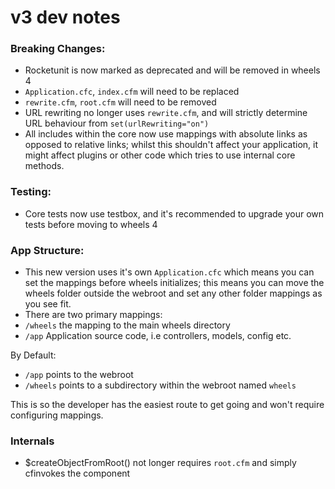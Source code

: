 # v3 dev notes

### Breaking Changes:

 - Rocketunit is now marked as deprecated and will be removed in wheels 4
 - `Application.cfc`, `index.cfm`  will need to be replaced
 - `rewrite.cfm`, `root.cfm` will need to be removed
 - URL rewriting no longer uses `rewrite.cfm`, and will strictly determine URL behaviour from `set(urlRewriting="on")`
 - All includes within the core now use mappings with absolute links as opposed to relative links; whilst this shouldn't affect your application, it might affect plugins or other code which tries to use internal core methods.

### Testing:

 - Core tests now use testbox, and it's recommended to upgrade your own tests before moving to wheels 4

### App Structure:

 - This new version uses it's own `Application.cfc` which means you can set the mappings before wheels initializes; this means you can move the wheels folder outside the webroot and set any other folder mappings as you see fit.
 - There are two primary mappings:
  - `/wheels`     the mapping to the main wheels directory
  - `/app`        Application source code, i.e controllers, models, config etc.

 By Default:
 - `/app` points to the webroot
 - `/wheels` points to a subdirectory within the webroot named `wheels`

 This is so the developer has the easiest route to get going and won't require configuring mappings.

### Internals

 - $createObjectFromRoot() not longer requires `root.cfm` and simply cfinvokes the component